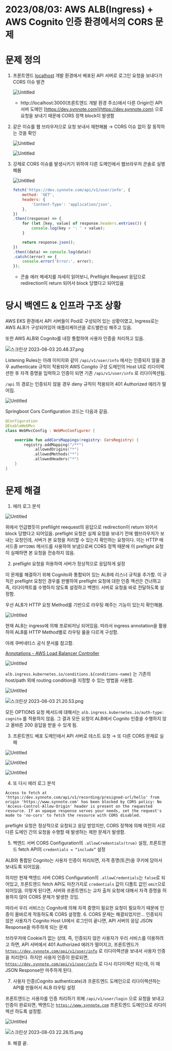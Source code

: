 # 2023/08/03: AWS ALB(Ingress) + AWS Cognito 인증 환경에서의 CORS 문제

# 문제 정의

1. 프론트엔드 [localhost](http://localhost) 개발 환경에서 배포된 API 서버로 로그인 요청을 보내다가 CORS 이슈 발견

   ![Untitled](./images/1.png)

    - http://localhost:3000(프론트엔드 개발 환경 주소)에서 다른 Origin인 API 서버 도메인 [https://dev.synnote.com](https://dev.synnote.com) 으로 요청을 보내기 때문에 CORS 정책 block이 발생함

2. 같은 이슈를 웹 브라우저으로 요청 보내서 재현해봄 → CORS 이슈 없이 잘 동작하는 것을 확인

   ![Untitled](./images/2.png)

   ![Untitled](./images/3.png)

3. 강제로 CORS 이슈를 발생시키기 위하여 다른 도메인에서 웹브라우저 콘솔로 실행해봄

   ![Untitled](./images/4.png)

    ```jsx
    fetch('https://dev.synnote.com/api/v1/user/info', {
        method: 'GET',
        headers: {
            'Content-Type': 'application/json',
        },
    })
    .then((response) => {
        for (let [key, value] of response.headers.entries()) {
            console.log(key + ': ' + value);
        }
    
        return response.json();
    })
    .then((data) => console.log(data))
    .catch((error) => {
        console.error('Error:', error);
    });
    ```

    - 콘솔 에러 메세지를 자세히 읽어보니, Prefilight Request 응답으로 redirection이 return 되어서 block 당했다고 되어있음

# 당시 백엔드 & 인프라 구조 상황

AWS EKS 환경에서 API 서버들이 Pod로 구성되어 있는 상황이였고, Ingress로는 AWS ALB가 구성되어있어 애플리케이션을 로드밸런싱 해주고 있음.

또한 AWS ALB와 Cognito를 내장 통합하여 사용자 인증을 처리하고 있음.

![스크린샷 2023-08-03 20.48.37.png](./images/5-1.png)

Listening Rules는 아래 이미지와 같이 `/api/v1/user/info` 에서는 인증되지 않을 경우 authenticate 규칙이 적용되어 AWS Congito 구성 도메인의 Host UI로 리다이렉션한 후 자격 증명을 입력하고 인증이 되면 기존 `/api/v1/user/info` 로 리다이렉션됨.

`/api` 의 경로는 인증되지 않을 경우 deny 규칙이 적용되어 401 Authorized 에러가 떨어짐.

![Untitled](./images/5.png)

Springboot Cors Configuration 코드는 다음과 같음.

```kotlin
@Configuration
@EnableWebMvc
class WebMvcConfig : WebMvcConfigurer {

    override fun addCorsMappings(registry: CorsRegistry) {
        registry.addMapping("/**")
            .allowedOrigins("*")
            .allowedMethods("*")
            .allowedHeaders("*")
    }
}
```

# 문제 해결

1. 에러 로그 분석

![Untitled](./images/6.png)

위에서 언급했듯이 prefilight reequest의 응답으로 redirection이 return 되어서 block 당했다고 되어있음. preflight 요청은 실제 요청을 보내기 전에 웹브라우저가 보내는 요청인데, 서버가 본 요청을 처리할 수 있는지 확인하는 요청이다. 이는 HTTP 메서드중 `OPTIONS` 메서드를 사용하여 보냄으로써 CORS 정책 때문에 이 preflight 요청이 실패하면 본 요청을 전송하지 않음.

2. preflight 요청을 허용하여 서버가 정상적으로 응답하게 설정

이 문제를 해결하기 위해 Cognito와 통합되어 있는 ALB에 리스너 규칙을 추가함. 이 규칙은 preflight 요청인 경우를 판별하여 preflight 요청에 대한 인증 액션은 건너뛰고 즉, 리다이렉트를 수행하지 않도록 설정하고 백엔드 서버로 요청을 바로 전달하도록 설정함.

우선 ALB가 HTTP 요청 Method를 기반으로 라우팅 해주는 기능이 있는지 확인해봄.

[](https://ap-northeast-2.console.aws.amazon.com/ec2/home?region=ap-northeast-2#LoadBalancer:loadBalancerArn=arn:aws:elasticloadbalancing:ap-northeast-2:208967200025:loadbalancer/app/k8s-eksservergroup-cb8ffee32c/f9b99b4caee9d11d;tab=listeners)

![Untitled](./images/7.png)

현재 ALB는 ingress에 의해 프로비저닝 되어있음. 따라서 ingress annotation을 활용하여 ALB를 HTTP Method별로 라우팅 룰을 다르게 구성함.

아래 쿠버네티스 공식 문서를 참고함.

[Annotations - AWS Load Balancer Controller](https://kubernetes-sigs.github.io/aws-load-balancer-controller/v2.5/guide/ingress/annotations/#conditions)

![Untitled](./images/8.png)

`alb.ingress.kubernetes.io/conditions.${conditions-name}` 는 기존의 host/path 외에 routing condition을 지정할 수 있는 방법을 사용함.

![Untitled](./images/9.png)

![스크린샷 2023-08-03 21.20.53.png](./images/10.png)

모든 OPTIONS 요청 메서드에 대해서는 `alb.ingress.kubernetes.io/auth-type: cognito` 를 적용하지 않음. 그 결과 모든 요청이 ALB에서 Cognito 인증을 수행하지 않고 올바른 200 응답을 받을 수 있게 됨.

3. 프론트엔드 배포 도메인에서 API 서버로 테스트 요청 → 또 다른 CORS 문제로 실패

![Untitled](./images/11.png)

![Untitled](./images/12.png)

![Untitled](./images/13.png)

4. 또 다시 에러 로그 분석

`Access to fetch at 'https://dev.synnote.com/api/v1/recording/presigned-url/hello' from origin 'https://www.synnote.com' has been blocked by CORS policy: No 'Access-Control-Allow-Origin' header is present on the requested resource. If an opaque response serves your needs, set the request's mode to 'no-cors' to fetch the resource with CORS disabled.`

preflight 요청은 정상적으로 요청되고 응답 받았지만, CORS 정책에 의해 여전히 서로 다른 도메인 간의 요청을 수행할 때 발생하는 제한 문제가 발생함.

5. 백엔드 서버 CORS Configuration의 `.allowCredentials(true)` 설정, 프론트엔드 fetch API의 `credentials = “include”` 설정

ALB와 통합된 Cognito는 사용자 인증이 처리되면, 자격 증명(토큰)을 쿠키에 담아서 보내도록 되어있음.

하지만 현재 백엔드 서버 CORS Configuration의 `.allowCredentials`는 `false`로 되어있고, 프론트엔드 fetch API도 마찬가지로 `credentials` 값이 디폴트 값인 `omit`으로 되어있음. 이렇게 된다면, 서버와 프론트엔드는 교차 출처 요청에 대해서 자격 증명을 허용하지 않아 CORS 문제가 발생한 것임.

따라서 우리 서비스는 Cognito에 의해 자격 증명이 필요한 요청이 필요하기 때문에 인증이 올바르게 작동하도록 CORS 설정함.
6. CORS 문제는 해결되었지만… 인증되지 않은 사용자가 Cognito Host UI에서 로그인이 끝나면, API 서버의 응답 JSON Response을 마주하게 되는 문제

브라우저에 Cookie가 없는 상태. 즉, 인증되지 않은 사용자가 우리 서비스를 이용하려고 하면, API 서버에서 401 Authorized 에러가 떨어지고, 프론트엔드가 [`https://dev.synnote.com/api/v1/user/info`](https://dev.synnote.com/api/v1/user/info) 로 리다이렉션을 보내서 사용자 인증을 처리한다. 하지만 사용자 인증이 완료되면, [`https://dev.synnote.com/api/v1/user/info`](https://dev.synnote.com/api/v1/user/info) 로 다시 리다이렉션 되는데, 이 때 JSON Response만 마주하게 된다.

7. 사용자 인증(Cognito authenticate)과 프론트엔드 도메인으로 리다이렉션하는 API를 만들어서 ALB 라우팅 설정

프론트엔드는 사용자를 인증 처리하기 위해 `/api/v1/user/login` 으로 요청을 보내고 인증이 완료되면, 백엔드는 [`https://www.synnote.com`](https://www.synnote.com) 프론트엔드 도메인으로 리다이렉션 하도록 설정함.

![Untitled](./images/14.png)

![스크린샷 2023-08-03 22.26.15.png](./images/15.png)

8. 해결 끝.
